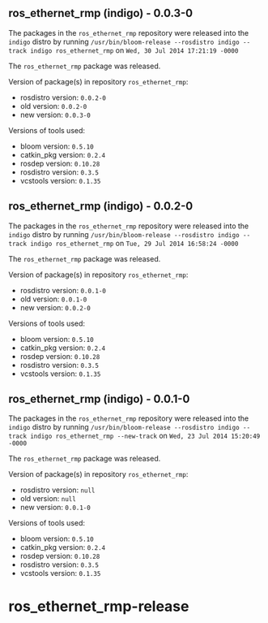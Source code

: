 ## ros_ethernet_rmp (indigo) - 0.0.3-0

The packages in the `ros_ethernet_rmp` repository were released into the `indigo` distro by running `/usr/bin/bloom-release --rosdistro indigo --track indigo ros_ethernet_rmp` on `Wed, 30 Jul 2014 17:21:19 -0000`

The `ros_ethernet_rmp` package was released.

Version of package(s) in repository `ros_ethernet_rmp`:
- rosdistro version: `0.0.2-0`
- old version: `0.0.2-0`
- new version: `0.0.3-0`

Versions of tools used:
- bloom version: `0.5.10`
- catkin_pkg version: `0.2.4`
- rosdep version: `0.10.28`
- rosdistro version: `0.3.5`
- vcstools version: `0.1.35`


## ros_ethernet_rmp (indigo) - 0.0.2-0

The packages in the `ros_ethernet_rmp` repository were released into the `indigo` distro by running `/usr/bin/bloom-release --rosdistro indigo --track indigo ros_ethernet_rmp` on `Tue, 29 Jul 2014 16:58:24 -0000`

The `ros_ethernet_rmp` package was released.

Version of package(s) in repository `ros_ethernet_rmp`:
- rosdistro version: `0.0.1-0`
- old version: `0.0.1-0`
- new version: `0.0.2-0`

Versions of tools used:
- bloom version: `0.5.10`
- catkin_pkg version: `0.2.4`
- rosdep version: `0.10.28`
- rosdistro version: `0.3.5`
- vcstools version: `0.1.35`


## ros_ethernet_rmp (indigo) - 0.0.1-0

The packages in the `ros_ethernet_rmp` repository were released into the `indigo` distro by running `/usr/bin/bloom-release --rosdistro indigo --track indigo ros_ethernet_rmp --new-track` on `Wed, 23 Jul 2014 15:20:49 -0000`

The `ros_ethernet_rmp` package was released.

Version of package(s) in repository `ros_ethernet_rmp`:
- rosdistro version: `null`
- old version: `null`
- new version: `0.0.1-0`

Versions of tools used:
- bloom version: `0.5.10`
- catkin_pkg version: `0.2.4`
- rosdep version: `0.10.28`
- rosdistro version: `0.3.5`
- vcstools version: `0.1.35`


ros_ethernet_rmp-release
========================
